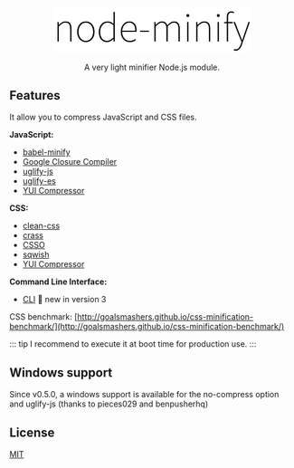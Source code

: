 <div align="center"><img src="../static/node-minify.png" width="348" alt="node-minify"></div>

<p align="center">A very light minifier Node.js module.</p>

## Features

It allow you to compress JavaScript and CSS files.

**JavaScript:**

- [babel-minify](/compressors/babel-minify.md)
- [Google Closure Compiler](/compressors/gcc.md)
- [uglify-js](/compressors/uglify-js.md)
- [uglify-es](/compressors/uglify-es.md)
- [YUI Compressor](/compressors/yui.md)

**CSS:**

- [clean-css](/compressors/clean-css.md)
- [crass](/compressors/crass.md)
- [CSSO](/compressors/csso.md)
- [sqwish](/compressors/sqwish.md)
- [YUI Compressor](/compressors/yui.md)

**Command Line Interface:**

- [CLI](/cli.md) :tada: new in version 3

CSS benchmark: [http://goalsmashers.github.io/css-minification-benchmark/](http://goalsmashers.github.io/css-minification-benchmark/)

::: tip
I recommend to execute it at boot time for production use.
:::

## Windows support

Since v0.5.0, a windows support is available for the no-compress option and uglify-js (thanks to pieces029 and benpusherhq)

## License

[MIT](https://github.com/srod/node-minify/blob/master/LICENSE)

